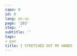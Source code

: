 ```yaml
---
capo: 0
id: 0
lang: en-us
page: '283'
step: ''
subtitle: ''
tags:
- pan
title: I STRETCHED OUT MY HANDS
---
```

